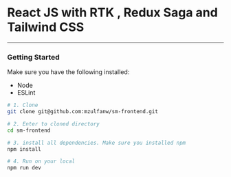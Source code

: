 # React JS with RTK , Redux Saga and Tailwind CSS 
****

### Getting Started
Make sure you have the following installed: 
- Node 
- ESLint

``` bash
# 1. Clone 
git clone git@github.com:mzulfanw/sm-frontend.git

# 2. Enter to cloned directory
cd sm-frontend

# 3. install all dependencies. Make sure you installed npm 
npm install 

# 4. Run on your local 
npm run dev